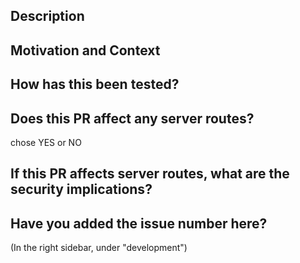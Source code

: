 <!--- Provide a general summary of your changes in the Title above -->

## Description
<!--- Describe your changes in detail -->

## Motivation and Context
<!--- Why is this change required? What problem does it solve? -->
<!--- If it fixes an open issue, please link to the issue here. -->

## How has this been tested?
<!--- Please describe in detail how you tested your changes. -->
<!--- Include details of your testing environment, tests ran to see how -->
<!--- your change affects other areas of the code, etc. -->

## Does this PR affect any server routes?
chose YES or NO


## If this PR affects server routes, what are the security implications?
<!--- Please describe which security concerns were considered, -->
<!--- such as argument validation, private data leaking, etc. -->

## Have you added the issue number here?
(In the right sidebar, under "development")
